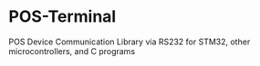 # POS-Terminal
POS Device Communication Library via RS232 for STM32, other microcontrollers, and C programs
